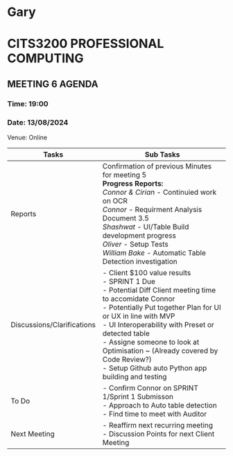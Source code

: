 # Gary
# CITS3200 PROFESSIONAL COMPUTING

## MEETING 6 AGENDA

### Time: 19:00
### Date: 13/08/2024

Venue: Online

| Tasks                      | Sub Tasks                                                                                                                                                                          |
| -------------------------- | ---------------------------------------------------------------------------------------------------------------------------------------------------------------------------------- |
| Reports                    | Confirmation of previous Minutes for meeting 5<br>                                                                                                                     **Progress Reports:**  <br> *Connor & Cirian* - Continuied work on OCR <br> *Connor* - Requirment Analysis Document 3.5 <br>*Shashwat* - UI/Table Build development progress <br> *Oliver* - Setup Tests <br>*William Bake* - Automatic Table Detection investigation 
| Discussions/Clarifications | - Client $100 value results <br> - SPRINT 1 Due <br> - Potential Diff Client meeting time to accomidate Connor  <br> - Potentially Put together Plan for UI or UX in line with MVP <br> - UI Interoperability with Preset or detected table <br> - Assigne someone to look at Optimisation ~ (Already covered by Code Review?) <br> - Setup Github auto Python app building and testing|
| To Do                      | - Confirm Connor on SPRINT 1/Sprint 1 Submisson <br>  - Approach to Auto table detection <br> - Find time to meet with Auditor|
| Next Meeting               | - Reaffirm next recurring meeting <br> - Discussion Points for next Client Meeting|
